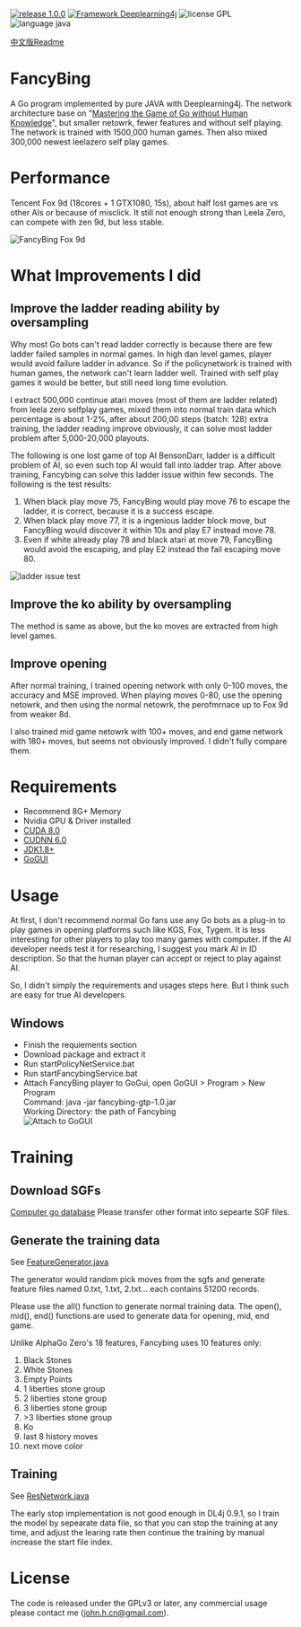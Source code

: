 [![release 1.0.0](https://img.shields.io/badge/release-1.0.0-blue.svg)](https://github.com/johnhuang-cn/FancyBing)
[![Framework Deeplearning4j](https://img.shields.io/badge/framework-DeepLearning4j-brightgreen.svg)](https://deeplearning4j.org/)
![license GPL](https://img.shields.io/badge/license-GPL-blue.svg)
![language java](https://img.shields.io/badge/language-java-brightgreen.svg)

[中文版Readme](README-zh.md)

# FancyBing
A Go program implemented by pure JAVA with Deeplearning4j. The network architecture base on "[Mastering the Game of Go without Human Knowledge](https://deepmind.com/documents/119/agz_unformatted_nature.pdf)", but smaller netowrk, fewer features and without self playing. The network is trained with 1500,000 human games. Then also mixed 300,000 newest leelazero self play games.

# Performance
Tencent Fox 9d (18cores + 1 GTX1080, 15s), about half lost games are vs other AIs or because of misclick. It still not enough strong than Leela Zero, can compete with zen 9d, but less stable.

![FancyBing Fox 9d](docs/images/fancybing.png)

# What Improvements I did
## Improve the ladder reading ability by oversampling
Why most Go bots can't read ladder correctly is because there are few ladder failed samples in normal games. In high dan level games, player would avoid failure ladder in advance. So if the policynetwork is trained with human games, the network can't learn ladder well. Trained with self play games it would be better, but still need long time evolution.

I extract 500,000 continue atari moves (most of them are ladder related) from leela zero selfplay games, mixed them into normal train data which percentage is about 1-2%, after about 200,00 steps (batch: 128) extra training, the ladder reading improve obviously, it can solve most ladder problem after 5,000-20,000 playouts.

The following is one lost game of top AI BensonDarr, ladder is a difficult problem of AI, so even such top AI would fall into ladder trap. After above training, Fancybing can solve this ladder issue within few seconds. The following is the test results:
1) When black play move 75, FancyBing would play move 76 to escape the ladder, it is correct, because it is a success escape. 
2) When black play move 77, it is a ingenious ladder block move, but FancyBing would discover it within 10s and play E7 instead move 78.
3) Even if white already play 78 and black atari at move 79, FancyBing would avoid the escaping, and play E2 instead the fail escaping move 80.

![ladder issue test](docs/images/laddertest.png)

## Improve the ko ability by oversampling
The method is same as above, but the ko moves are extracted from high level games.

## Improve opening
After normal training, I trained opening network with only 0-100 moves, the accuracy and MSE improved. When playing moves 0-80, use the opening netowrk, and then using the normal netowrk, the perofmrnace up to Fox 9d from weaker 8d.

I also trained mid game netowrk with 100+ moves, and end game network with 180+ moves, but seems not obviously improved. I didn't fully compare them.

# Requirements
* Recommend 8G+ Memory
* Nvidia GPU & Driver installed
* [CUDA 8.0](https://developer.nvidia.com/cuda-zone)
* [CUDNN 6.0](https://developer.nvidia.com/cudnn)
* [JDK1.8+](http://www.oracle.com/technetwork/java/javase/downloads/index.html)
* [GoGUI](https://sourceforge.net/projects/gogui/)

# Usage
At first, I don't recommend normal Go fans use any Go bots as a plug-in to play games in opening platforms such like KGS, Fox, Tygem. It is less interesting for other players to play too many games with computer. If the AI developer needs test it for researching, I suggest you mark AI in ID description. So that the human player can accept or reject to play against AI.

So, I didn't simply the requirements and usages steps here. But I think such are easy for true AI developers.

## Windows
* Finish the requiements section
* Download package and extract it
* Run startPolicyNetService.bat
* Run startFancybingService.bat
* Attach FancyBing player to GoGui, open GoGUI > Program > New Program<br/>Command: java -jar fancybing-gtp-1.0.jar<br/>Working Directory: the path of Fancybing<br/>
![Attach to GoGUI](/docs/images/attach_to_gogui.png)

# Training
## Download SGFs
[Computer go database](https://github.com/yenw/computer-go-dataset)
Please transfer other format into sepearte SGF files.

## Generate the training data
See [FeatureGenerator.java](/fancybing-train/src/main/java/net/xdevelop/go/preprocess/FeatureGenerator.java)

The generator would random pick moves from the sgfs and generate feature files named 0.txt, 1.txt, 2.txt... each contains 51200 records.

Please use the all() function to generate normal training data. The open(), mid(), end() functions are used to generate data for opening, mid, end game.

Unlike AlphaGo Zero's 18 features, Fancybing uses 10 features only:
1) Black Stones
2) White Stones
3) Empty Points
4) 1 liberties stone group
5) 2 liberties stone group
6) 3 liberties stone group
7) &gt;3 liberties stone group
8) Ko
9) last 8 history moves
10) next move color

## Training
See [ResNetwork.java](/fancybing-policynet/src/main/java/net/xdevelop/go/policynet/PolicyNetService.java)

The early stop implementation is not good enough in DL4j 0.9.1, so I train the model by sepearate data file, so that you can stop the training at any time, and adjust the learing rate then continue the training by manual increase the start file index.

# License
The code is released under the GPLv3 or later, any commercial usage please contact me (john.h.cn@gmail.com).
